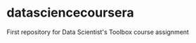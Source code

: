 datasciencecoursera
===================

First repository for Data Scientist's Toolbox course assignment
